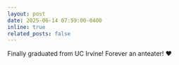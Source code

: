 ```yaml
---
layout: post
date: 2025-06-14 07:59:00-0400
inline: true
related_posts: false
---
```


Finally graduated from UC Irvine! Forever an anteater! :heart:
